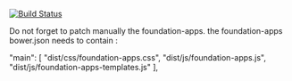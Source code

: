 [![Build Status](https://travis-ci.org/jiop/nightrambler.com.svg?branch=master)](https://travis-ci.org/jiop/nightrambler.com)

Do not forget to patch manually the foundation-apps. the foundation-apps bower.json needs to contain :

  "main": [
    "dist/css/foundation-apps.css",
    "dist/js/foundation-apps.js",
    "dist/js/foundation-apps-templates.js"
  ],
